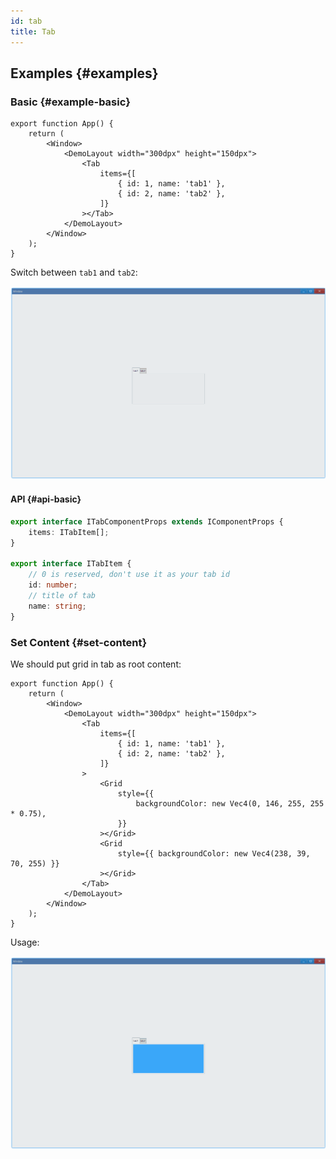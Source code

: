 ```yaml
---
id: tab
title: Tab
---
```


## Examples {#examples}

### Basic {#example-basic}

```tsx
export function App() {
    return (
        <Window>
            <DemoLayout width="300dpx" height="150dpx">
                <Tab
                    items={[
                        { id: 1, name: 'tab1' },
                        { id: 2, name: 'tab2' },
                    ]}
                ></Tab>
            </DemoLayout>
        </Window>
    );
}
```

Switch between `tab1` and `tab2`:

![tab basic](./assets/tab-basic.gif)

#### API {#api-basic}

```ts
export interface ITabComponentProps extends IComponentProps {
    items: ITabItem[];
}

export interface ITabItem {
    // 0 is reserved, don't use it as your tab id
    id: number;
    // title of tab
    name: string;
}
```

### Set Content {#set-content}

We should put grid in tab as root content:

```tsx
export function App() {
    return (
        <Window>
            <DemoLayout width="300dpx" height="150dpx">
                <Tab
                    items={[
                        { id: 1, name: 'tab1' },
                        { id: 2, name: 'tab2' },
                    ]}
                >
                    <Grid
                        style={{
                            backgroundColor: new Vec4(0, 146, 255, 255 * 0.75),
                        }}
                    ></Grid>
                    <Grid
                        style={{ backgroundColor: new Vec4(238, 39, 70, 255) }}
                    ></Grid>
                </Tab>
            </DemoLayout>
        </Window>
    );
}
```

Usage:

![tab set content](./assets/tab-set-content.gif)
